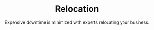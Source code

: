 ---sort_key: 27layout: "sku"id: relocation-hourtitle: "Relocation"heading: "Relocation"subtitle: "Expensive downtime is minimized with experts relocating your business."category: "On-Demand Support"category_description: "Technical support at on-demand rates."features: - feature: "Our specialised technicians are fully trained and assist both small and large businesses relocating. We are experienced with equipment relocation and complex migration of web and email servers." - feature: "IT Solver is able to provide combined IT solutions as part of our overall move package to ensure complete project management during your move." - feature: "# IT Move and Re-Connect" - feature: "We agree you may or may not wish for your staff to undertake the task of disconnecting and reconnecting their own PC’s as a part of their responsibilities during the moving process. Similarly, your IT crowd may have enough on their plate without the need to re-commission and test your IT equipment prior to the start of business at your new location."price: "99"unit: "hour"australia_only: "Yes"---